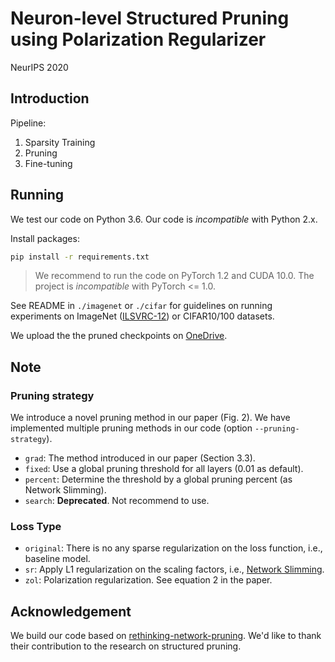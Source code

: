 # Neuron-level Structured Pruning using Polarization Regularizer

NeurIPS 2020

## Introduction

Pipeline:

1. Sparsity Training
2. Pruning
3. Fine-tuning

##  Running

We test our code on Python 3.6. Our code is *incompatible* with Python 2.x.

Install packages:

```bash
pip install -r requirements.txt
```

> We recommend to run the code on PyTorch 1.2 and CUDA 10.0. The project is *incompatible* with PyTorch <= 1.0.

See README in `./imagenet` or `./cifar` for guidelines on running experiments on ImageNet ([ILSVRC-12](http://image-net.org/challenges/LSVRC/2012/)) or CIFAR10/100 datasets.

We upload the the pruned checkpoints on [OneDrive](https://1drv.ms/u/s!AkN_Fy35WZXGmMRwSXPvC2hseXTtYQ?e=3Dygzl).

## Note

### Pruning strategy

We introduce a novel pruning method in our paper (Fig. 2). We have implemented multiple pruning methods in our code (option `--pruning-strategy`).

- `grad`: The method introduced in our paper (Section 3.3).
- `fixed`: Use a global pruning threshold for all layers (0.01 as default).
- `percent`: Determine the threshold by a global pruning percent (as Network Slimming).
- `search`: **Deprecated**. Not recommend to use.

### Loss Type

- `original`: There is no any sparse regularization on the loss function, i.e., baseline model.
- `sr`: Apply L1 regularization on the scaling factors, i.e., [Network Slimming](https://arxiv.org/abs/1708.06519).
- `zol`: Polarization regularization. See equation 2 in the paper.


## Acknowledgement

We build our code based on [rethinking-network-pruning](https://github.com/Eric-mingjie/rethinking-network-pruning). We'd like to thank their contribution to the research on structured pruning.
